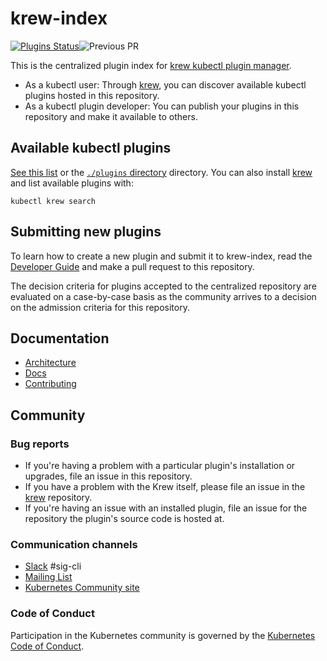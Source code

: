 # krew-index
[![Plugins Status](https://github.com/jordanwilson230/krew-index/workflows/CI/badge.svg)](https://github.com/jordanwilson230/krew-index/workflows/Test%20-%20Regression/badge.svg)![Previous PR](https://github.com/jordanwilson230/krew-index/workflows/Test%20-%20Install%20Plugin/badge.svg)

This is the centralized plugin index for [krew kubectl plugin manager][krew].

* As a kubectl user: Through [krew][krew], you can discover available kubectl
  plugins hosted in this repository.
* As a kubectl plugin developer:  You can publish your plugins in this
  repository and make it available to others.

[krew]: https://github.com/kubernetes-sigs/krew

## Available kubectl plugins

[See this list](./plugins.md) or the [`./plugins` directory](./plugins)
directory. You can also install [krew][krew] and list available plugins with:

    kubectl krew search

## Submitting new plugins

To learn how to create a new plugin and submit it to krew-index, read the
[Developer Guide](https://github.com/kubernetes-sigs/krew/blob/master/docs/DEVELOPER_GUIDE.md)
and make a pull request to this repository.

The decision criteria for plugins accepted to the centralized repository are
evaluated on a case-by-case basis as the community arrives to a decision on
the admission criteria for this repository.

## Documentation

- [Architecture](https://github.com/kubernetes-sigs/krew/blob/master/docs/KREW_ARCHITECTURE.md)
- [Docs](https://github.com/kubernetes-sigs/krew/blob/master/docs/)
- [Contributing](./CONTRIBUTING.md)  

## Community

### Bug reports

* If you're having a problem with a particular plugin's installation or
  upgrades, file an issue in this repository.
* If you have a problem with the Krew itself, please file an
  issue in the [krew] repository.
* If you're having an issue with an installed plugin, file an issue for the
  repository the plugin's source code is hosted at.

### Communication channels

* [Slack](https://kubernetes.slack.com/messages/sig-cli) #sig-cli
* [Mailing List](https://groups.google.com/forum/#!forum/kubernetes-sig-cli)
* [Kubernetes Community site](http://kubernetes.io/community/)

### Code of Conduct

Participation in the Kubernetes community is governed by the [Kubernetes Code
of Conduct](https://github.com/kubernetes-sigs/kustomize/blob/master/code-of-conduct.md).

[index]:https://github.com/kubernetes-sigs/krew-index
